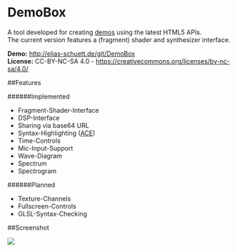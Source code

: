 DemoBox
=======

A tool developed for creating [demos](https://en.wikipedia.org/wiki/Demo_(computer_programming)) using the latest HTML5 APIs.  
The current version features a (fragment) shader and synthesizer interface.

**Demo:** http://elias-schuett.de/git/DemoBox  
**License:** CC-BY-NC-SA 4.0 - https://creativecommons.org/licenses/by-nc-sa/4.0/

##Features

######Implemented
* Fragment-Shader-Interface
* DSP-Interface
* Sharing via base64 URL
* Syntax-Highlighting ([ACE](https://github.com/ajaxorg/ace))
* Time-Controls
* Mic-Input-Support
* Wave-Diagram
* Spectrum
* Spectrogram

######Planned
* Texture-Channels
* Fullscreen-Controls
* GLSL-Syntax-Checking

##Screenshot

![](https://i.imgur.com/jYvbNq7.png)

